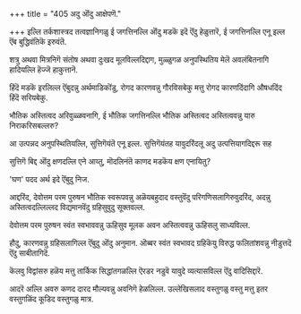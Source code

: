 +++
title = "405 अदु ऒंदु आक्षेपणॆ."

+++
इल्लि तर्कशास्त्रद तत्वज्ञानिगळु ई जगत्तिनल्लि ऒंदु मडकॆ इदॆ ऎंदु हेळुत्तारॆ, ई जगत्तिनल्लि एनू इल्ल ऎंब बुद्धिवंतिकॆ इरुवंतॆ.

शत्रु अथवा मित्रनिगॆ संतोष अथवा दुःखद मूलविल्लदिद्दाग, मुळ्ळुगळ अनुपस्थितिय मेलॆ अवलंबितनागि हादियल्लि हॆज्जॆ हाकुत्तानॆ.

हिंदॆ मडकॆ इरलिल्ल ऎंबुदन्नु अर्थमाडिकॊंडु, रोगद कारणवन्नु गौरविसबेकु मत्तु रोगद कारणदिंदागि औषधदिंद हिंदॆ सरियबेकु.

भौतिक अस्तित्वद अरिवुळ्ळवनागि, ई भौतिक जगत्तिनल्लि भौतिक अस्तित्वद अस्तित्ववन्नु यारु निराकरिसबल्लरु?

आ उत्पन्नद अनुपस्थितियल्लि, सुत्तिगॆयंतॆ एनू इल्ल. सुत्तिगॆयंतह यावुदरिंदलू अदु उत्पत्तियागदिद्दरू सह

सुत्तिगॆ बिद्द ऒंदु क्षणदल्लि एने आय्तु, मॊदलिनंतॆ काणद मडकॆय क्षण एनायितु?

'घण' पदद अर्थ इदे ऎंबुदु निज.

आद्दरिंद, देवोत्तम परम पुरुषन भौतिक स्वरूपवन्नु अळॆयबहुदाद वस्तुवॆंदु परिगणिसलागिरुवुदरिंद, अदन्नु अस्तित्वदल्लिल्लद विद्यमानवॆंदु ग्रहिसुवुदु सूक्तवल्ल.

देवोत्तम परम पुरुषन स्वंत स्वभाववन्नु ऊहिसुव मूलक अवन अस्तित्ववन्नु ऊहिसलु साध्यविल्ल.

हौदु, कारणवन्नु ग्रहिसलागिल्ल ऎंबुदु ऒंदु अनुमान. ऒब्बर स्वंत स्वभावद ग्रहिकॆयु विरुद्ध फलितांशवन्नु नीडुत्तदॆ ऎंदु साबीतागिदॆ.

कॆलवु विद्वांसरु हळॆय मत्तु तार्किक सिद्धांतगळल्लि ऎरडर नडुवॆ यावुदे व्यत्यासविल्ल ऎंदु वादिसिद्दारॆ.

आदरॆ अल्लि अवरु कणद दारद मौल्यवन्नु अवनिगॆ हेळलिल्ल. उल्लेखिसलाद वस्तुगळु वस्तु मत्तु इतर वस्तुगळिंद कूडिद वस्तुगळु मात्र.

